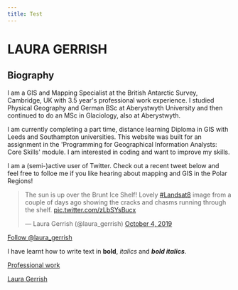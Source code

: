 ```yaml
---
title: Test
---
```


# LAURA GERRISH

## Biography
I am a GIS and Mapping Specialist at the British Antarctic Survey, Cambridge, UK with 3.5 year's professional work experience.
I studied Physical Geography and German BSc at Aberystwyth University and then continued to do an MSc in Glaciology, also at Aberystwyth.

I am currently completing a part time, distance learning Diploma in GIS with Leeds and Southampton universities. This website was built for an assignment in the 'Programming for Geographical Information Analysts: Core Skills' module.
I am interested in coding and want to improve my skills. 

I am a (semi-)active user of Twitter. Check out a recent tweet below and feel free to folloe me if you like hearing about mapping and GIS in the Polar Regions!

<blockquote class="twitter-tweet"><p lang="en" dir="ltr">The sun is up over the Brunt Ice Shelf! Lovely <a href="https://twitter.com/hashtag/Landsat8?src=hash&amp;ref_src=twsrc%5Etfw">#Landsat8</a> image from a couple of days ago showing the cracks and chasms running through the shelf. <a href="https://t.co/zLbSYsBucx">pic.twitter.com/zLbSYsBucx</a></p>&mdash; Laura Gerrish (@laura_gerrish) <a href="https://twitter.com/laura_gerrish/status/1180105495526461441?ref_src=twsrc%5Etfw">October 4, 2019</a></blockquote> <script async src="https://platform.twitter.com/widgets.js" charset="utf-8"></script>

<a href="https://twitter.com/laura_gerrish?ref_src=twsrc%5Etfw" class="twitter-follow-button" data-show-count="false">Follow @laura_gerrish</a><script async src="https://platform.twitter.com/widgets.js" charset="utf-8"></script>   

I have learnt how to write text in **bold**, *italics* and ***bold italics***.

[Professional work](Professional_work.md)


<script type="text/javascript" src="https://platform.linkedin.com/badges/js/profile.js" async defer></script>
<div class="LI-profile-badge"  data-version="v1" data-size="medium" data-locale="en_US" data-type="horizontal" data-theme="dark" data-vanity="laura-gerrish-8736a7108"><a class="LI-simple-link" href='https://uk.linkedin.com/in/laura-gerrish-8736a7108?trk=profile-badge'>Laura Gerrish</a></div>
